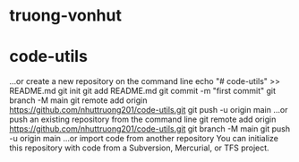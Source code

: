 # truong-vonhut
# code-utils

…or create a new repository on the command line
echo "# code-utils" >> README.md
  git init
  git add README.md
  git commit -m "first commit"
  git branch -M main
  git remote add origin https://github.com/nhuttruong201/code-utils.git
  git push -u origin main
…or push an existing repository from the command line
git remote add origin https://github.com/nhuttruong201/code-utils.git
  git branch -M main
  git push -u origin main
…or import code from another repository
You can initialize this repository with code from a Subversion, Mercurial, or TFS project.
